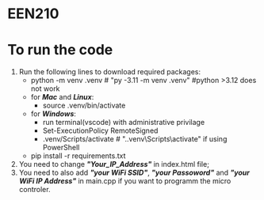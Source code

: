 # EEN210

# To run the code
1. Run the following lines to download required packages:
    - python -m venv .venv  # "py -3.11 -m venv .venv" #python >3.12 does not work
    - for ***Mac*** and ***Linux***:  
        - source .venv/bin/activate  
    - for ***Windows***:  
        - run terminal(vscode) with administrative privilage  
        - Set-ExecutionPolicy RemoteSigned  
        - .venv/Scripts/activate  # ".\.venv\Scripts\activate" if using PowerShell
    - pip install -r requirements.txt  
2. You need to change ***"Your_IP_Address"*** in index.html file;  
3. You need to also add ***"your WiFi SSID"***, ***"your Passoword"*** and ***"your WiFi IP Address"*** in main.cpp if you want to programm the micro controler.  
